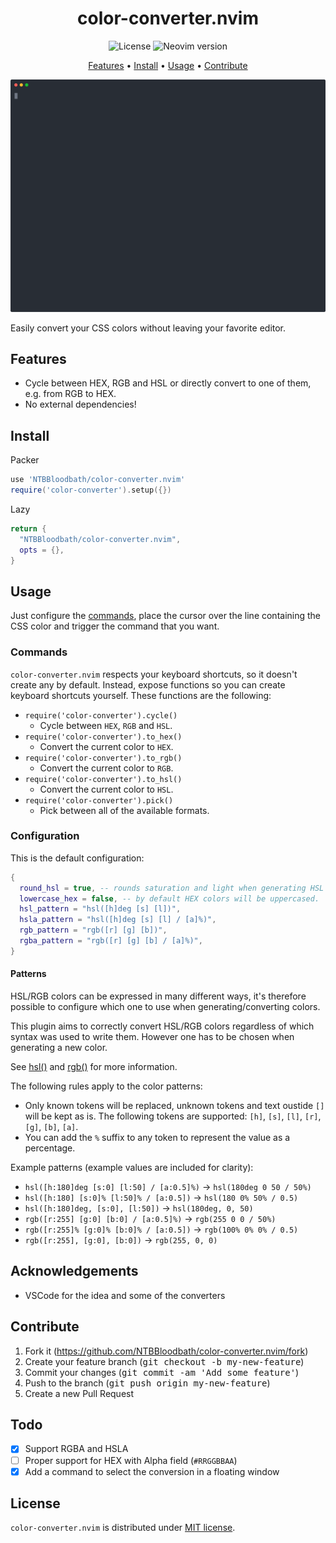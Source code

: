 <div align="center">

# color-converter.nvim

![License](https://img.shields.io/github/license/NTBBloodbath/doom-one.nvim?style=flat-square)
![Neovim version](https://img.shields.io/badge/Neovim-0.5-57A143?style=flat-square&logo=neovim)

[Features](#features) • [Install](#install) • [Usage](#usage) • [Contribute](#contribute)

<img width="800" src="./assets/demo.svg" />
  
</div>

Easily convert your CSS colors without leaving your favorite editor.

## Features

- Cycle between HEX, RGB and HSL or directly convert to one of them, e.g. from RGB to HEX.
- No external dependencies!

## Install

Packer
```lua
use 'NTBBloodbath/color-converter.nvim'
require('color-converter').setup({})
```

Lazy
```lua
return {
  "NTBBloodbath/color-converter.nvim",
  opts = {},
}
```

## Usage

Just configure the [commands](#commands), place the cursor over the line
containing the CSS color and trigger the command that you want.

### Commands

`color-converter.nvim` respects your keyboard shortcuts, so it doesn't create
any by default. Instead, expose functions so you can create keyboard shortcuts
yourself. These functions are the following:

- `require('color-converter').cycle()`
  - Cycle between `HEX`, `RGB` and `HSL`.
- `require('color-converter').to_hex()`
  - Convert the current color to `HEX`.
- `require('color-converter').to_rgb()`
  - Convert the current color to `RGB`.
- `require('color-converter').to_hsl()`
  - Convert the current color to `HSL`.
- `require('color-converter').pick()`
  - Pick between all of the available formats.

### Configuration
  This is the default configuration:

```lua
{
  round_hsl = true, -- rounds saturation and light when generating HSL colors.
  lowercase_hex = false, -- by default HEX colors will be uppercased.
  hsl_pattern = "hsl([h]deg [s] [l])",
  hsla_pattern = "hsl([h]deg [s] [l] / [a]%)",
  rgb_pattern = "rgb([r] [g] [b])",
  rgba_pattern = "rgb([r] [g] [b] / [a]%)",
}
```

#### Patterns
HSL/RGB colors can be expressed in many different ways, it's therefore possible
to configure which one to use when generating/converting colors.

This plugin aims to correctly convert HSL/RGB colors regardless of which syntax
was used to write them. However one has to be chosen when generating a new
color.

See [hsl()](https://developer.mozilla.org/en-US/docs/Web/CSS/color_value/hsl) and [rgb()](https://developer.mozilla.org/en-US/docs/Web/CSS/color_value/rgb) for more information.

The following rules apply to the color patterns:
- Only known tokens will be replaced, unknown tokens and text oustide `[]` will be kept as is.
  The following tokens are supported: `[h]`, `[s]`, `[l]`, `[r]`, `[g]`, `[b]`, `[a]`.
- You can add the `%` suffix to any token to represent the value as a percentage.

Example patterns (example values are included for clarity):
- `hsl([h:180]deg [s:0] [l:50] / [a:0.5]%)` -> `hsl(180deg 0 50 / 50%)`
- `hsl([h:180] [s:0]% [l:50]% / [a:0.5])` -> `hsl(180 0% 50% / 0.5)`
- `hsl([h:180]deg, [s:0], [l:50])` -> `hsl(180deg, 0, 50)`
- `rgb([r:255] [g:0] [b:0] / [a:0.5]%)` -> `rgb(255 0 0 / 50%)`
- `rgb([r:255]% [g:0]% [b:0]% / [a:0.5])` -> `rgb(100% 0% 0% / 0.5)`
- `rgb([r:255], [g:0], [b:0])` -> `rgb(255, 0, 0)`

## Acknowledgements

- VSCode for the idea and some of the converters

## Contribute

1. Fork it (https://github.com/NTBBloodbath/color-converter.nvim/fork)
2. Create your feature branch (<kbd>git checkout -b my-new-feature</kbd>)
3. Commit your changes (<kbd>git commit -am 'Add some feature'</kbd>)
4. Push to the branch (<kbd>git push origin my-new-feature</kbd>)
5. Create a new Pull Request

## Todo

- [x] Support RGBA and HSLA
- [ ] Proper support for HEX with Alpha field (`#RRGGBBAA`)
- [x] Add a command to select the conversion in a floating window

## License

`color-converter.nvim` is distributed under [MIT license](./LICENSE).
